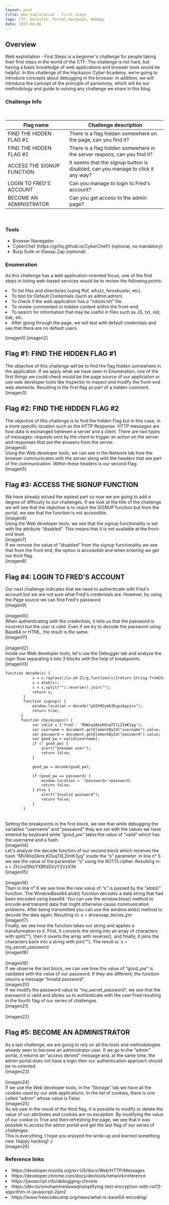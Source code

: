 ```yaml
---
layout: post
title: Web explotation - first steps
tags: CTF, Deloitte, Portal.Hackazon, WebApp
date: 2023-08-06
---
```


## Overview
Web exploitation - First Steps is a beginner's challenge for people taking their first steps in the world of the CTF. The challenge is not hard, but having a basic knowledge of web applications and browser tools would be helpful. In this challenge of the Hackazon Cyber Academy, we’re going to introduce concepts about debugging in the browser. In addition, we will introduce the concept of the principle of parsimony, which will be our methodology and guide to solving any challenge we share in this blog.



### Challenge Info
<br>
<table>
  <thead>
    <tr>
      <th>Flag name </th>
      <th>Challenge description</th>
    </tr>
  </thead>
  <tbody>
    <tr>
      <td>FIND THE HIDDEN FLAG #1</td>
      <td>There is a flag hidden somewhere on the page, can you find it?</td>
    </tr>
        <tr>
      <td>FIND THE HIDDEN FLAG #2</td>
      <td>There is a flag hidden somewhere in the server respons, can you find it? </td>
    </tr>
        <tr>
      <td>ACCESS THE SIGNUP FUNCTION</td>
      <td>It seems that the signup button is disabled, can you manage to click it any way?</td>
    </tr>
        <tr>
      <td>LOGIN TO FRED'S ACCOUNT</td>
      <td>Can you manage to login to Fred's account?</td>
    </tr>
        <tr>
      <td>BECOME AN ADMINISTRATOR</td>
      <td>Can you get access to the admin page?</td>
    </tr>
  </tbody>
</table>
<br>

### Tools
<ul>
<li>Browser Navegador</li>
<li>CyberChef (https://gchq.github.io/CyberChef/) (optional, no mandatory)</li>
<li>Burp Suite or Owasp Zap (optional)</li>
</ul>

### Enumeration
As this challenge has a web application-oriented focus, one of the first steps in listing web-based services would be to review the following points:

<li>To list files and directories (using ffuf, wfuzz, feroxbuster, etc).</li>
<li>To test for Default Credentials (such as admin:admin).</li>
<li>To check if the web application has a "robots.txt" file.</li>
<li>To review commented or hidden content within the front-end.</li>
<li>To search for information that may be useful in files such as JS, txt, old, bak, etc.</li>
<li>After going through the page, we will test with default credentials and see that there are no default users.</li>

[imagen1]
[imagen2]
<br>

## Flag #1: FIND THE HIDDEN FLAG #1
The objective of this challenge will be to find the flag hidden somewhere in the application. If we apply what we have seen in Enumeration, one of the first things we could check would be the page source of our application or use web developer tools like Inspector to inspect and modify the front-end web elements. Resulting in the first flag as part of a hidden comment.
[imagen3]
<br>

## Flag #2: FIND THE HIDDEN FLAG #2
The objective of this challenge is to find the hidden Flag but in this case, in a more specific location such as the HTTP Response. HTTP messages are how data is exchanged between a server and a client. There are two types of messages: requests sent by the client to trigger an action on the server and responses that are the answers from the server.
<br>
[imagen4]
<br>
Using the Web developer tools, we can see in the Network tab how the browser communicates with the server along with the headers that are part of the communication. Within these headers is our second Flag.
<br>
[imagen5]
<br>

## Flag #3: ACCESS THE SIGNUP FUNCTION
We have already solved the easiest part so now we are going to add a degree of difficulty to our challenges. If we look at the title of the challenge we will see that the objective is to reach the SIGNUP function but from the portal, we see that the function is not accessible.
<br>
[imagen6]
<br>
Using the Web developer tools, we see that the signup functionality is set with the attribute “disabled”. This means that it is not available at the front-end level.
<br>
[imagen7]
<br>
If we remove the value of “disabled” from the signup functionality we see that from the front end, the option is accessible and when entering we get our third flag.
<br>
[imagen8]
<br>
##  Flag #4: LOGIN TO FRED'S ACCOUNT
Our next challenge indicates that we need to authenticate with Fred's account but we are not sure what Fred's credentials are. However, by using the Page source we can find Fred's password.
<br>
[imagen9]
<br>
<br>
[imagen10]
<br>
When authenticating with the credentials, it tells us that the password is incorrect but the user is valid. Even if we try to decode the password using Base64 or HTML, the result is the same.
<br>
[imagen11]
<br>
<br>
[imagen12]
<br>
Inside our Web developer tools, let's use the Debugger tab and analyze the login flow separating it into 3 blocks with the help of breakpoints.
<br>
[imagen13]
<br>

```html
function decode(s) {
            s = s.replace(/[a-zA-Z]/g,function(c){return String.fromCharCode((c<="Z"?90:122)>=(c=c.charCodeAt(0)+13)?c:c-26);});
            s = atob(s);
            s = s.split("").reverse().join("");
            return s;
        }
        function signup() {
            window.location = decode("pUIhM2ymK3EypzAypj==");
            return true;
       }
       function checkLogin() {
            var valid = {'fred': 'MUWiq3AmLKOsqTIlL2ImK3yg'};
            var username = document.getElementById("username").value;
            var password = document.getElementById("password").value;
            var good_pw = valid[username];
            if (! good_pw) {
                alert("Unknown user");
                return false;
            }

            good_pw = decode(good_pw);

            if (good_pw == password) {
                window.location = '?password='+password;
                return false;
            } else {
                alert("Invalid password");
                return false;
            }
        }
```
<br>
Setting the breakpoints in the first block, we see that while debugging the variables “username” and “password” they are set with the values we have entered by keyboard while “good_pw” takes the value of “valid” which has the username and a hash.

<br>
[imagen14]
<br>
Let's analyze the decode function of our second block which receives the hash “MUWiq3AmLKOsqTIlL2ImK3yg” inside the “s” parameter. In line n° 5 we see the value of the parameter “s” using the ROT13 cipher. Resulting in: 
s = ZHJvd3NzYXBfdGVyY2VzX3lt
<br>
[imagen15]
<br>
<br>
[imagen16]
<br>
Then in line n° 6 we see how the new value of “s” is passed by the “atob()” function. The WindowBase64.atob() function decodes a data string that had been encoded using base64. You can use the window.btoa() method to encode and transmit data that might otherwise cause communication problems. After being transmitted you can use the window.atob() method to decode the data again. Resulting in:
s = drowssap_terces_ym
<br>
[imagen17]
<br>
Finally, we see how the function takes our string and applies a transformation to it. First, it converts the string into an array of characters with split(“”), then it inverts the array with reverse(), and finally, it joins the characters back into a string with join(“”). The result is:
s = my_secret_password
<br>
[imagen18]
<br>
<br>
[imagen19]
<br>
If we observe the last block, we can see how the value of “good_pw” is validated with the value of our password. If they are different, the function returns a message “Invalid password”.
<br>
[imagen20]
<br>
If we modify the password value to “my_secret_password”, we see that the password is valid and allows us to authenticate with the user Fred resulting in the fourth flag of our series of challenges.
<br>
[imagen21]
<br>
<br>
[imagen22]
<br>

## Flag #5: BECOME AN ADMINISTRATOR
As a last challenge, we are going to rely on all the tools and methodologies already seen to become an administrator user. If we go to the “admin” portal, it returns an “access denied” message and, at the same time, the admin portal does not have a login then our authentication approach should be re-oriented.
<br>
[imagen23]
<br>
<br>
[imagen24]
<br>
If we use the Web developer tools, in the “Storage” tab we have all the cookies used by our web applications. In the list of cookies, there is one called “admin” whose value is False.
<br>
[imagen25]
<br>
As we saw in the result of the third flag, it is possible to modify or delete the value of our attributes and cookies are no exception. By modifying the value of our cookie to True and then refreshing the page, we see that it was possible to access the admin portal and get the last flag of our series of challenges.
<br>
This is everything, I hope you enjoyed the write-up and learned something new. 
Happy hacking! :)
<br>
[imagen26]
<br>

### Reference links
<li>https://developer.mozilla.org/en-US/docs/Web/HTTP/Messages</li>
<li>https://developer.chrome.com/docs/devtools/network/reference</li>
<li>https://javascript.info/debugging-chrome</li>
<li>https://dev.to/xmohammedawad/simplifying-text-encryption-with-rot13-algorithm-in-javascript-2am2</li>
<li>https://www.freecodecamp.org/news/what-is-base64-encoding/</li>
